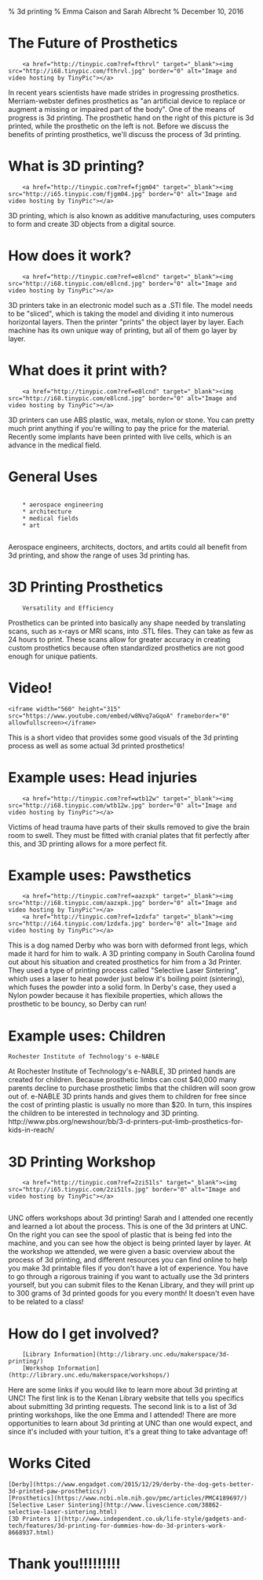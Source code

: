 % 3d printing
% Emma Caison and Sarah Albrecht
% December 10, 2016

# The Future of Prosthetics
```
    <a href="http://tinypic.com?ref=fthrvl" target="_blank"><img src="http://i68.tinypic.com/fthrvl.jpg" border="0" alt="Image and video hosting by TinyPic"></a>
```
<aside class="notes">
In recent years scientists have made strides in progressing prosthetics. Merriam-webster defines prosthetics as "an artificial device to replace or augment
a missing or impaired part of the body". One of the means of progress is 3d printing. The prosthetic hand on the right of this picture is 3d printed, while the prosthetic on the left is not. Before we discuss the benefits of printing prosthetics, we'll discuss the process of 3d printing.
</aside>


# What is 3D printing?

```
    <a href="http://tinypic.com?ref=fjgm04" target="_blank"><img src="http://i65.tinypic.com/fjgm04.jpg" border="0" alt="Image and video hosting by TinyPic"></a>
```    

<aside class="notes">
3D printing, which is also known as additive manufacturing, uses computers to 
form and create 3D objects from a digital source.
</aside>

# How does it work?

```
    <a href="http://tinypic.com?ref=e8lcnd" target="_blank"><img src="http://i68.tinypic.com/e8lcnd.jpg" border="0" alt="Image and video hosting by TinyPic"></a>    
```

<aside class="notes">
3D printers take in an electronic model such as a .STl file. The model needs to
be "sliced", which is taking the model and dividing it into numerous horizontal
layers. Then the printer "prints" the object layer by layer. Each machine has 
its own unique way of printing, but all of them go layer by layer.
</aside>

# What does it print with?

```
    <a href="http://tinypic.com?ref=e8lcnd" target="_blank"><img src="http://i68.tinypic.com/e8lcnd.jpg" border="0" alt="Image and video hosting by TinyPic"></a>
```
  <aside class="notes">
3D printers can use ABS plastic, wax, metals, nylon or stone. You can pretty 
much print anything if you're willing to pay the price for the material. Recently
some implants have been printed with live cells, which is an advance in the
medical field.
</aside>

# General Uses

```

    * aerospace engineering
    * architecture
    * medical fields
    * art
    
```
<aside class="notes">
Aerospace engineers, architects, doctors, and artits could all benefit from 3d printing, and show the range of uses 3d printing has.
</aside>


# 3D Printing Prosthetics

```
    Versatility and Efficiency 
```
<aside class="notes">
Prosthetics can be printed into basically any shape needed by translating scans, such
as x-rays or MRI scans, into .STL files. They can take as few as 24 hours to
print. These scans allow for greater accuracy in creating custom prosthetics because
often standardized prosthetics are not good enough for unique patients.
</aside>

# Video!
 
```
<iframe width="560" height="315" src="https://www.youtube.com/embed/w8Nvq7aGqoA" frameborder="0" allowfullscreen></iframe>
```
 
<aside class="notes">
This is a short video that provides some good visuals of the 3d printing process as well as some actual 3d printed prosthetics!
</aside>


# Example uses: Head injuries

```
    <a href="http://tinypic.com?ref=wtb12w" target="_blank"><img src="http://i68.tinypic.com/wtb12w.jpg" border="0" alt="Image and video hosting by TinyPic"></a>

```
<aside class="notes">
Victims of head trauma have parts of their skulls removed to give the brain room
to swell. They must be fitted with cranial plates that fit perfectly after this, 
and 3D printing allows for a more perfect fit.</aside>

# Example uses: Pawsthetics

```
    <a href="http://tinypic.com?ref=aazxpk" target="_blank"><img src="http://i68.tinypic.com/aazxpk.jpg" border="0" alt="Image and video hosting by TinyPic"></a>
    <a href="http://tinypic.com?ref=1zdxfa" target="_blank"><img src="http://i64.tinypic.com/1zdxfa.jpg" border="0" alt="Image and video hosting by TinyPic"></a>
```
<aside class="notes">
    This is a dog named Derby who was born with deformed front legs, which made it hard for him to walk. A 3D printing company in South Carolina found out about his situation and created prosthetics for him from a 3d Printer. They used a type of printing process called "Selective Laser Sintering", which uses a laser to heat powder just below it's boiling point (sintering), which fuses the powder into a solid form. In Derby's case, they used a Nylon powder because it has flexibile properties, which allows the prosthetic to be bouncy, so Derby can run!
</aside>


# Example uses: Children

```
Rochester Institute of Technology's e-NABLE
```
<aside class="notes">
At Rochester Institute of Technology's e-NABLE, 3D printed hands are
created for children. Because prosthetic limbs can cost $40,000 many parents decline
to purchase prosthetic limbs that the children will soon grow out of. e-NABLE
3D prints hands and gives them to children for free since the cost of printing
plastic is usually no more than $20. In turn, this inspires the children to be
interested in technology and 3D printing.
http://www.pbs.org/newshour/bb/3-d-printers-put-limb-prosthetics-for-kids-in-reach/
</aside>

# 3D Printing Workshop
 
```
    <a href="http://tinypic.com?ref=2zi51ls" target="_blank"><img src="http://i65.tinypic.com/2zi51ls.jpg" border="0" alt="Image and video hosting by TinyPic"></a>
 
```
<aside class="notes">
    UNC offers workshops about 3d printing! Sarah and I attended one recently and learned a lot about the process. This is one of the 3d printers at UNC. On the right you can see the spool of plastic that is being fed into the machine, and you can see how the object is being printed layer by layer. At the workshop we attended, we were given a basic overview about the process of 3d printing, and different resources you can find online to help you make 3d printable files if you don't have a lot of experience. You have to go through a rigorous training if you want to actually use the 3d printers yourself, but you can submit files to the Kenan Library, and they will print up to 300 grams of 3d printed goods for you every month! It doesn't even have to be related to a class!
</aside>


# How do I get involved?
 
```
    [Library Information](http://library.unc.edu/makerspace/3d-printing/)
    [Workshop Information](http://library.unc.edu/makerspace/workshops/)
```
<aside class="notes">
    Here are some links if you would like to learn more about 3d printing at UNC! The first link is to the Kenan Library website that tells you specifics about submitting 3d printing requests. The second link is to a list of 3d printing workshops, like the one Emma and I attended! There are more opportunities to learn about 3d printing at UNC than one would expect, and since it's included with your tuition, it's a great thing to take advantage of!
</aside>
 
# Works Cited
 
```
[Derby](https://www.engadget.com/2015/12/29/derby-the-dog-gets-better-3d-printed-paw-prosthetics/)
[Prosthetics](https://www.ncbi.nlm.nih.gov/pmc/articles/PMC4189697/)
[Selective Laser Sintering](http://www.livescience.com/38862-selective-laser-sintering.html)
[3D Printers 1](http://www.independent.co.uk/life-style/gadgets-and-tech/features/3d-printing-for-dummies-how-do-3d-printers-work-8668937.html)
```



# Thank you!!!!!!!!!